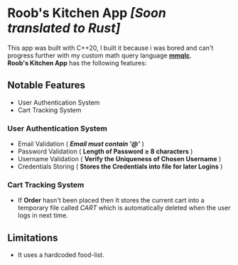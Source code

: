 # Roob's Kitchen App *[Soon translated to Rust]*
This app was built with C++20, I built it because i was bored and can't progress further with my custom math query language [**mmqlc**](https://www.github.com/MTalha-Codes/mmqlc).
</br>**Roob's Kitchen App** has the following features:
## Notable Features 
- User Authentication System
- Cart Tracking System

### User Authentication System
- Email Validation (  ***Email must contain '@'***  )
- Password Validation ( **Length of Password $\geq$ 8 characters** )
- Username Validation ( **Verify the Uniqueness of Chosen Username** )
- Credentials Storing ( **Stores the Credentials into file for later Logins** )

### Cart Tracking System
- If **Order** hasn't been placed then It stores the current cart into a temporary file called *CART* which is automatically deleted when the user logs in next time.

## Limitations
- It uses a hardcoded food-list.
